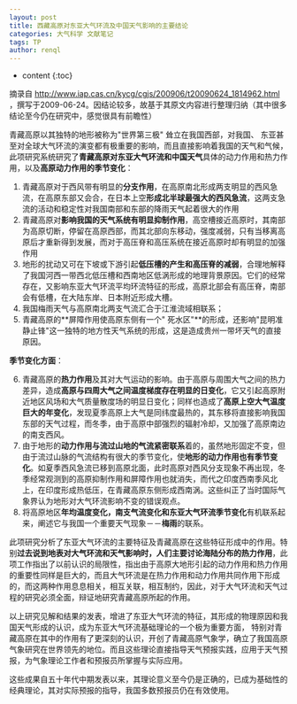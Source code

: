 ```yaml
---
layout: post
title: 西藏高原对东亚大气环流及中国天气影响的主要结论
categories: 大气科学 文献笔记
tags: TP
author: renql
---
```


* content
{:toc}

摘录自 http://www.iap.cas.cn/kycg/cgjs/200906/t20090624_1814962.html  ，撰写于2009-06-24。因结论较多，故基于其原文内容进行整理归纳（其中很多结论至今仍在研究中，感觉很具有前瞻性）



青藏高原以其独特的地形被称为"世界第三极" 耸立在我国西部，对我国、 东亚甚至对全球大气环流的演变都有极重要的影响，而且直接影响着我国的天气和气候，此项研究系统研究了**青藏高原对东亚大气环流和中国天气**具体的动力作用和热力作用，以及**高原动力作用的季节变化**：  

1. 青藏高原对于西风带有明显的**分支作用**，在高原南北形成两支明显的西风急流，在高原东部又会合，在日本上空**形成北半球最强大的西风急流**，这两支急流的活动和稳定性对我国南部和东部的降雨天气起着很大的作用  
2. 青藏高原对**影响我国的天气系统有明显抑制作用**，高空槽接近高原时，其南部为高原切断，停留在高原西部，而其北部向东移动，强度减弱，只有当移离高原后才重新得到发展，而对于高压脊和高压系统在接近高原时却有明显的加强作用  
3. 地形的扰动又可在下坡或下游引起**低压槽的产生和高压脊的减弱**，合理地解释了我国河西一带西北低压槽和西南地区低涡形成的地理背景原因。它们的经常存在，又影响东亚大气环流平均环流特征的形成，高原北部会有高压脊，南部会有低槽，在大陆东岸、日本附近形成大槽。  
4. 我国梅雨天气与高原南北两支气流汇合于江淮流域相联系；  
5. 青藏高原的**屏障作用使高原东侧有一个" 死水区"**的形成，还影响"昆明准静止锋"这一独特的地方性天气系统的形成，这是造成贵州一带坏天气的直接原因。  

**季节变化方面**：

6. 青藏高原的**热力作用**及其对大气运动的影响。由于高原与周围大气之间的热力差异，造成**高原与四周大气之间温度梯度存在明显的日变化**，它又引起高原附近地区风场和大气质量散度场的明显日变化；同样也造成了**高原上空大气温度巨大的年变化**，发现夏季高原上大气是同纬度最热的，其东移将直接影响我国东部的天气过程，而冬季，由于高原中部强烈的辐射冷却，又加强了高原南边的南支西风。  
7. 由于地形的**动力作用与流过山地的气流紧密联系**着的，虽然地形固定不变，但由于流过山脉的气流结构有很大的季节变化，使**地形的动力作用也有季节变化**。如夏季西风急流已移到高原北面，此时高原对西风分支现象不再出现，冬季经常观测到的高原抑制作用和屏障作用也就消失，而代之印度西南季风北上，在印度形成热低压，在青藏高原东侧形成西南涡。这些纠正了当时国际气象界认为地形对大气环流影响不变的错误观点。
8. 将高原地区**年均温度变化，南支气流变化和东亚大气环流季节变化**有机联系起来，阐述它与我国一个重要天气现象－－**梅雨**的联系。


此项研究分析了东亚大气环流的主要特征及青藏高原在这些特征形成中的作用。特别**过去说到地表对大气环流和天气影响时，人们主要讨论海陆分布的热力作用**，此项工作指出了以前认识的局限性，指出由于高原大地形引起的动力作用和热力作用的重要性同样是巨大的，而且大气环流是在热力作用和动力作用共同作用下形成的，而这两种作用息息相关，相互关联，相互制约，因此，对于大气环流和天气过程的研究必须全面，辩证地研究青藏高原所起的作用。

以上研究见解和结果的发表，增进了东亚大气环流的特征，其形成的物理原因和我国天气形成的认识，成为东亚大气环流基础理论的一个极为重要方面， 特别对青藏高原在其中的作用有了更深刻的认识，开创了青藏高原气象学，确立了我国高原气象研究在世界领先的地位。而且这些理论直接指导天气预报实践，应用于天气预报，为气象理论工作者和预报员所掌握与实际应用。

这些成果自五十年代中期发表以来，其理论意义至今仍是正确的，已成为基础性的经典理论，其对实际预报的指导，我国多数预报员仍在有效使用。

